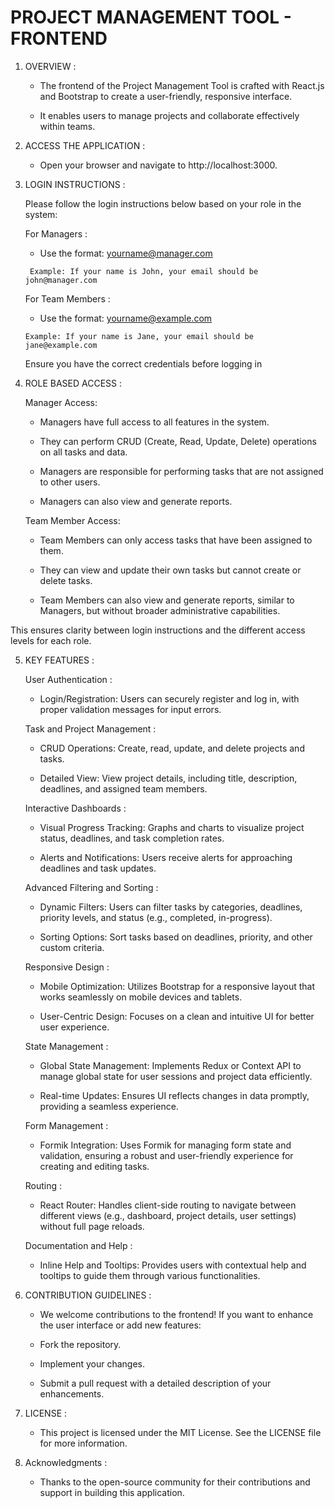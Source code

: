  #  PROJECT MANAGEMENT TOOL - FRONTEND
 
 
 1. OVERVIEW  :
    
       - The frontend of the Project Management Tool is crafted with React.js and Bootstrap to create a user-friendly, responsive interface.

       - It enables users to manage projects and  collaborate effectively within teams.

   
 3. ACCESS THE APPLICATION  :
    
       -  Open your browser and navigate to http://localhost:3000.

 4. LOGIN INSTRUCTIONS :

     Please follow the login instructions below based on your role in the system:

       For Managers :

       -   Use the format: yourname@manager.com


         Example: If your name is John, your email should be john@manager.com


       For Team Members :

      -  Use the format: yourname@example.com


        Example: If your name is Jane, your email should be jane@example.com

      Ensure you have the correct credentials before logging in       

  6. ROLE BASED ACCESS :

       Manager Access:

     -   Managers have full access to all features in the system.

     -   They can perform CRUD (Create, Read, Update, Delete) operations on all tasks and data.

     -   Managers are responsible for performing tasks that are not assigned to other users.

     -   Managers can also view and generate reports.

       Team Member Access:

     -   Team Members can only access tasks that have been assigned to them.

     -   They can view and update their own tasks but cannot create or delete tasks.

     -   Team Members can also view and generate reports, similar to Managers, but without broader administrative capabilities.

   
   This ensures clarity between login instructions and the different access levels for each role.
 
 
 5. KEY FEATURES  :
 
       User Authentication :
    
       -  Login/Registration: Users can securely register and log in, with proper validation messages for input errors.
    
       Task and Project Management :
    
       -  CRUD Operations: Create, read, update, and delete projects and tasks.
      
       -  Detailed View: View project details, including title, description, deadlines, and assigned team members.
         
      Interactive Dashboards :
    
       -  Visual Progress Tracking: Graphs and charts to visualize project status, deadlines, and task completion rates.
      
       -  Alerts and Notifications: Users receive alerts for approaching deadlines and task updates.
     
      Advanced Filtering and Sorting :
    
       -  Dynamic Filters: Users can filter tasks by categories, deadlines, priority levels, and status (e.g., completed, in-progress).
      
       -  Sorting Options: Sort tasks based on deadlines, priority, and other custom criteria.
     
      Responsive Design :

       -  Mobile Optimization: Utilizes Bootstrap for a responsive layout that works seamlessly on mobile devices and tablets.
      
       -  User-Centric Design: Focuses on a clean and intuitive UI for better user experience.
         
      State Management :
    
       -  Global State Management: Implements Redux or Context API to manage global state for user sessions and project data efficiently.
      
       -  Real-time Updates: Ensures UI reflects changes in data promptly, providing a seamless experience.
         
      Form Management :
    
       -  Formik Integration: Uses Formik for managing form state and validation, ensuring a robust and user-friendly experience for creating and editing tasks.
    
      Routing :
    
       -  React Router: Handles client-side routing to navigate between different views (e.g., dashboard, project details, user settings) without full page reloads.
    
      Documentation and Help :
    
       -  Inline Help and Tooltips: Provides users with contextual help and tooltips to guide them through various functionalities.



 6. CONTRIBUTION GUIDELINES  :

       -  We welcome contributions to the frontend! If you want to enhance the user interface or add new features:
     
       -  Fork the repository.
      
       -  Implement your changes.
      
       -  Submit a pull request with a detailed description of your enhancements.
          
 7. LICENSE  :

       -  This project is licensed under the MIT License. See the LICENSE file for more information.
   
 8. Acknowledgments  :

       -  Thanks to the open-source community for their contributions and support in building this application.
   
         
